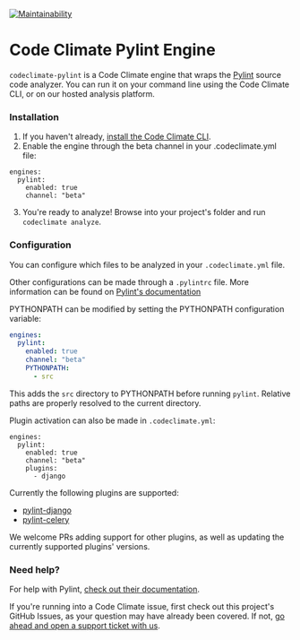 [![Maintainability](https://api.codeclimate.com/v1/badges/af6595b5ba0a85c3c0a1/maintainability)](https://codeclimate.com/github/meuspedidos/codeclimate-pylint/maintainability)

# Code Climate Pylint Engine

`codeclimate-pylint` is a Code Climate engine that wraps the [Pylint](https://github.com/PyCQA/pylint) source code analyzer. You can run it on your command line using the Code Climate CLI, or on our hosted analysis platform.

### Installation

1. If you haven't already, [install the Code Climate CLI](https://github.com/codeclimate/codeclimate).
2. Enable the engine through the beta channel in your .codeclimate.yml file:
```
engines:
  pylint:
    enabled: true
    channel: "beta"
```
3. You're ready to analyze! Browse into your project's folder and run `codeclimate analyze`.

### Configuration

You can configure which files to be analyzed in your `.codeclimate.yml` file.

Other configurations can be made through a `.pylintrc` file. More information can be found on [Pylint's documentation](https://pylint.readthedocs.io/en/latest/)

PYTHONPATH can be modified by setting the PYTHONPATH configuration variable:

```yaml
engines:
  pylint:
    enabled: true
    channel: "beta"
    PYTHONPATH:
      - src
```

This adds the `src` directory to PYTHONPATH before running `pylint`. Relative paths are properly resolved to the current directory.

Plugin activation can also be made in `.codeclimate.yml`:

```
engines:
  pylint:
    enabled: true
    channel: "beta"
    plugins:
      - django
```

Currently the following plugins are supported:

- [pylint-django](https://github.com/PyCQA/pylint-django)
- [pylint-celery](https://github.com/PyCQA/pylint-celery)

We welcome PRs adding support for other plugins, as well as updating the currently supported plugins' versions.

### Need help?

For help with Pylint, [check out their documentation](https://pylint.readthedocs.io/en/latest/).

If you're running into a Code Climate issue, first check out this project's GitHub Issues, as your question may have already been covered. If not, [go ahead and open a support ticket with us](https://codeclimate.com/help).
